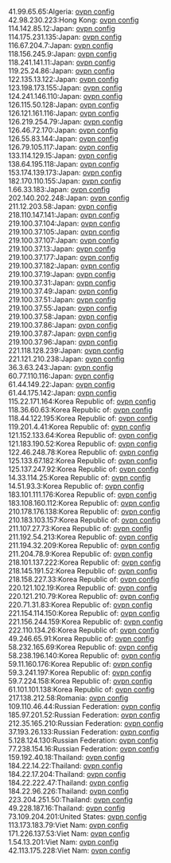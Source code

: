 41.99.65.65:Algeria: [ovpn config](vpn/41_99_65_65.ovpn)  
42.98.230.223:Hong Kong: [ovpn config](vpn/42_98_230_223.ovpn)  
114.142.85.12:Japan: [ovpn config](vpn/114_142_85_12.ovpn)  
114.175.231.135:Japan: [ovpn config](vpn/114_175_231_135.ovpn)  
116.67.204.7:Japan: [ovpn config](vpn/116_67_204_7.ovpn)  
118.156.245.9:Japan: [ovpn config](vpn/118_156_245_9.ovpn)  
118.241.141.11:Japan: [ovpn config](vpn/118_241_141_11.ovpn)  
119.25.24.86:Japan: [ovpn config](vpn/119_25_24_86.ovpn)  
122.135.13.122:Japan: [ovpn config](vpn/122_135_13_122.ovpn)  
123.198.173.155:Japan: [ovpn config](vpn/123_198_173_155.ovpn)  
124.241.146.110:Japan: [ovpn config](vpn/124_241_146_110.ovpn)  
126.115.50.128:Japan: [ovpn config](vpn/126_115_50_128.ovpn)  
126.121.161.116:Japan: [ovpn config](vpn/126_121_161_116.ovpn)  
126.219.254.79:Japan: [ovpn config](vpn/126_219_254_79.ovpn)  
126.46.72.170:Japan: [ovpn config](vpn/126_46_72_170.ovpn)  
126.55.83.144:Japan: [ovpn config](vpn/126_55_83_144.ovpn)  
126.79.105.117:Japan: [ovpn config](vpn/126_79_105_117.ovpn)  
133.114.129.15:Japan: [ovpn config](vpn/133_114_129_15.ovpn)  
138.64.195.118:Japan: [ovpn config](vpn/138_64_195_118.ovpn)  
153.174.139.173:Japan: [ovpn config](vpn/153_174_139_173.ovpn)  
182.170.110.155:Japan: [ovpn config](vpn/182_170_110_155.ovpn)  
1.66.33.183:Japan: [ovpn config](vpn/1_66_33_183.ovpn)  
202.140.202.248:Japan: [ovpn config](vpn/202_140_202_248.ovpn)  
211.12.203.58:Japan: [ovpn config](vpn/211_12_203_58.ovpn)  
218.110.147.141:Japan: [ovpn config](vpn/218_110_147_141.ovpn)  
219.100.37.104:Japan: [ovpn config](vpn/219_100_37_104.ovpn)  
219.100.37.105:Japan: [ovpn config](vpn/219_100_37_105.ovpn)  
219.100.37.107:Japan: [ovpn config](vpn/219_100_37_107.ovpn)  
219.100.37.13:Japan: [ovpn config](vpn/219_100_37_13.ovpn)  
219.100.37.177:Japan: [ovpn config](vpn/219_100_37_177.ovpn)  
219.100.37.182:Japan: [ovpn config](vpn/219_100_37_182.ovpn)  
219.100.37.19:Japan: [ovpn config](vpn/219_100_37_19.ovpn)  
219.100.37.31:Japan: [ovpn config](vpn/219_100_37_31.ovpn)  
219.100.37.49:Japan: [ovpn config](vpn/219_100_37_49.ovpn)  
219.100.37.51:Japan: [ovpn config](vpn/219_100_37_51.ovpn)  
219.100.37.55:Japan: [ovpn config](vpn/219_100_37_55.ovpn)  
219.100.37.58:Japan: [ovpn config](vpn/219_100_37_58.ovpn)  
219.100.37.86:Japan: [ovpn config](vpn/219_100_37_86.ovpn)  
219.100.37.87:Japan: [ovpn config](vpn/219_100_37_87.ovpn)  
219.100.37.96:Japan: [ovpn config](vpn/219_100_37_96.ovpn)  
221.118.128.239:Japan: [ovpn config](vpn/221_118_128_239.ovpn)  
221.121.210.238:Japan: [ovpn config](vpn/221_121_210_238.ovpn)  
36.3.63.243:Japan: [ovpn config](vpn/36_3_63_243.ovpn)  
60.77.110.116:Japan: [ovpn config](vpn/60_77_110_116.ovpn)  
61.44.149.22:Japan: [ovpn config](vpn/61_44_149_22.ovpn)  
61.44.175.142:Japan: [ovpn config](vpn/61_44_175_142.ovpn)  
115.22.171.164:Korea Republic of: [ovpn config](vpn/115_22_171_164.ovpn)  
118.36.60.63:Korea Republic of: [ovpn config](vpn/118_36_60_63.ovpn)  
118.44.122.195:Korea Republic of: [ovpn config](vpn/118_44_122_195.ovpn)  
119.201.4.41:Korea Republic of: [ovpn config](vpn/119_201_4_41.ovpn)  
121.152.133.64:Korea Republic of: [ovpn config](vpn/121_152_133_64.ovpn)  
121.183.190.52:Korea Republic of: [ovpn config](vpn/121_183_190_52.ovpn)  
122.46.248.78:Korea Republic of: [ovpn config](vpn/122_46_248_78.ovpn)  
125.133.67.182:Korea Republic of: [ovpn config](vpn/125_133_67_182.ovpn)  
125.137.247.92:Korea Republic of: [ovpn config](vpn/125_137_247_92.ovpn)  
14.33.114.25:Korea Republic of: [ovpn config](vpn/14_33_114_25.ovpn)  
14.51.93.3:Korea Republic of: [ovpn config](vpn/14_51_93_3.ovpn)  
183.101.111.176:Korea Republic of: [ovpn config](vpn/183_101_111_176.ovpn)  
183.108.160.112:Korea Republic of: [ovpn config](vpn/183_108_160_112.ovpn)  
210.178.176.138:Korea Republic of: [ovpn config](vpn/210_178_176_138.ovpn)  
210.183.103.157:Korea Republic of: [ovpn config](vpn/210_183_103_157.ovpn)  
211.107.27.73:Korea Republic of: [ovpn config](vpn/211_107_27_73.ovpn)  
211.192.54.213:Korea Republic of: [ovpn config](vpn/211_192_54_213.ovpn)  
211.194.32.209:Korea Republic of: [ovpn config](vpn/211_194_32_209.ovpn)  
211.204.78.9:Korea Republic of: [ovpn config](vpn/211_204_78_9.ovpn)  
218.101.137.222:Korea Republic of: [ovpn config](vpn/218_101_137_222.ovpn)  
218.145.191.52:Korea Republic of: [ovpn config](vpn/218_145_191_52.ovpn)  
218.158.227.33:Korea Republic of: [ovpn config](vpn/218_158_227_33.ovpn)  
220.121.102.19:Korea Republic of: [ovpn config](vpn/220_121_102_19.ovpn)  
220.121.210.79:Korea Republic of: [ovpn config](vpn/220_121_210_79.ovpn)  
220.71.31.83:Korea Republic of: [ovpn config](vpn/220_71_31_83.ovpn)  
221.154.114.150:Korea Republic of: [ovpn config](vpn/221_154_114_150.ovpn)  
221.156.244.159:Korea Republic of: [ovpn config](vpn/221_156_244_159.ovpn)  
222.110.134.26:Korea Republic of: [ovpn config](vpn/222_110_134_26.ovpn)  
49.246.65.91:Korea Republic of: [ovpn config](vpn/49_246_65_91.ovpn)  
58.232.165.69:Korea Republic of: [ovpn config](vpn/58_232_165_69.ovpn)  
58.238.196.140:Korea Republic of: [ovpn config](vpn/58_238_196_140.ovpn)  
59.11.160.176:Korea Republic of: [ovpn config](vpn/59_11_160_176.ovpn)  
59.3.241.197:Korea Republic of: [ovpn config](vpn/59_3_241_197.ovpn)  
59.7.224.158:Korea Republic of: [ovpn config](vpn/59_7_224_158.ovpn)  
61.101.101.138:Korea Republic of: [ovpn config](vpn/61_101_101_138.ovpn)  
217.138.212.58:Romania: [ovpn config](vpn/217_138_212_58.ovpn)  
109.110.46.44:Russian Federation: [ovpn config](vpn/109_110_46_44.ovpn)  
185.97.201.52:Russian Federation: [ovpn config](vpn/185_97_201_52.ovpn)  
212.35.165.210:Russian Federation: [ovpn config](vpn/212_35_165_210.ovpn)  
37.193.26.133:Russian Federation: [ovpn config](vpn/37_193_26_133.ovpn)  
5.128.124.130:Russian Federation: [ovpn config](vpn/5_128_124_130.ovpn)  
77.238.154.16:Russian Federation: [ovpn config](vpn/77_238_154_16.ovpn)  
159.192.40.18:Thailand: [ovpn config](vpn/159_192_40_18.ovpn)  
184.22.14.22:Thailand: [ovpn config](vpn/184_22_14_22.ovpn)  
184.22.17.204:Thailand: [ovpn config](vpn/184_22_17_204.ovpn)  
184.22.222.47:Thailand: [ovpn config](vpn/184_22_222_47.ovpn)  
184.22.96.226:Thailand: [ovpn config](vpn/184_22_96_226.ovpn)  
223.204.251.50:Thailand: [ovpn config](vpn/223_204_251_50.ovpn)  
49.228.187.16:Thailand: [ovpn config](vpn/49_228_187_16.ovpn)  
73.109.204.201:United States: [ovpn config](vpn/73_109_204_201.ovpn)  
113.173.183.79:Viet Nam: [ovpn config](vpn/113_173_183_79.ovpn)  
171.226.137.53:Viet Nam: [ovpn config](vpn/171_226_137_53.ovpn)  
1.54.13.201:Viet Nam: [ovpn config](vpn/1_54_13_201.ovpn)  
42.113.175.228:Viet Nam: [ovpn config](vpn/42_113_175_228.ovpn)  
